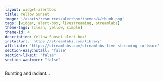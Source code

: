 ```yaml
---
layout: widget-alertbox
title: Yellow Sunset
image: '/assets/resources/alertbox/themes/4/thumb.png'
tags: [widget, alert-box, livestreaming, streamlabs]
theme-tags: [clean, yellow, simple]
theme-id: 4
description: Yellow Sunset alert box!
installurl: 'https://streamlabs.com/library'
affiliate: 'https://streamlabs.com/streamlabs-live-streaming-software'
section-easyinstall: "false"
section-likeit: "false"
section-wantmore: "false"
---
```

Bursting and radiant...